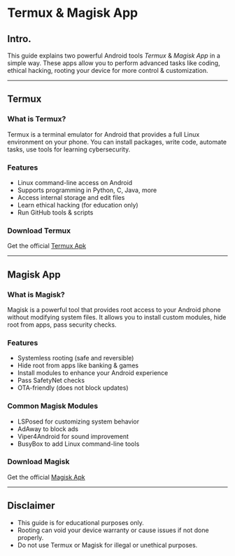
# Termux & Magisk App

## Intro.  
This guide explains two powerful Android tools *Termux* & *Magisk App* in a simple way. These apps allow you to perform advanced tasks like coding, ethical hacking, rooting your device for more control & customization.

---

## Termux

### What is Termux?  
Termux is a terminal emulator for Android that provides a full Linux environment on your phone. You can install packages, write code, automate tasks, use tools for learning cybersecurity.

### Features  
- Linux command-line access on Android  
- Supports programming in Python, C, Java, more  
- Access internal storage and edit files  
- Learn ethical hacking (for education only)  
- Run GitHub tools & scripts  

### Download Termux  
Get the official [Termux Apk](https://f-droid.org/repo/com.termux_1021.apk)

---

## Magisk App

### What is Magisk?  
Magisk is a powerful tool that provides root access to your Android phone without modifying system files. It allows you to install custom modules, hide root from apps, pass security checks.

### Features  
- Systemless rooting (safe and reversible)  
- Hide root from apps like banking & games  
- Install modules to enhance your Android experience  
- Pass SafetyNet checks  
- OTA-friendly (does not block updates)

### Common Magisk Modules  
- LSPosed for customizing system behavior  
- AdAway to block ads  
- Viper4Android for sound improvement  
- BusyBox to add Linux command-line tools  

### Download Magisk  
Get the official [Magisk Apk](https://magisk.me/)

---

## Disclaimer  
- This guide is for educational purposes only.  
- Rooting can void your device warranty or cause issues if not done properly.  
- Do not use Termux or Magisk for illegal or unethical purposes.
